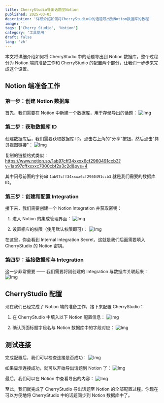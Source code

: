 ```yaml
---
title: CherryStudio导出话题至Notion
published: 2025-03-03
description: '详细介绍如何将CherryStudio中的话题导出到Notion数据库的教程'
image: ''
tags: ['Cherry Studio', 'Notion']
category: '工具使用'
draft: false 
lang: 'zh'
---
```


本文将详细介绍如何将 CherryStudio 中的话题导出到 Notion 数据库。整个过程分为 Notion 端的准备工作和 CherryStudio 的配置两个部分，让我们一步步来完成这个设置。

## Notion 端准备工作

### 第一步：创建 Notion 数据库
首先，我们需要在 Notion 中新建一个数据库，用于存储导出的话题：
![Img](./FILES/CherryStudio导出话题至Notion.assets/img-20250303223913.png)

### 第二步：获取数据库 ID
创建数据库后，我们需要获取数据库 ID。点击右上角的"分享"按钮，然后点击"拷贝视图链接"：
![Img](./FILES/CherryStudio导出话题至Notion.assets/img-20250303224151.png)

复制的链接格式类似：https://www.notion.so/1ab97cff34xxxx6cf2960491ccb3?v=1ab97cffxxxxc7000cbf2a3c2d&pvs=4

其中问号前面的字符串 `1ab97cff34xxxx6cf2960491ccb3` 就是我们需要的数据库 ID。

### 第三步：创建和配置 Integration
接下来，我们需要创建一个 Notion Integration 并获取密钥：

1. 进入 Notion 的集成管理界面：
![Img](./FILES/CherryStudio导出话题至Notion.assets/img-20250303224402.png)

2. 设置相应的权限（使用默认权限即可）：
![Img](./FILES/CherryStudio导出话题至Notion.assets/img-20250303224507.png)

在这里，你会看到 Internal Integration Secret，这就是我们后面需要填入 CherryStudio 的 Notion 密钥。

### 第四步：连接数据库与 Integration
这一步非常重要 —— 我们需要将刚创建的 Integration 与数据库关联起来：
![Img](./FILES/CherryStudio导出话题至Notion.assets/img-20250303224650.png)

## CherryStudio 配置

现在我们已经完成了 Notion 端的准备工作，接下来配置 CherryStudio：

1. 在 CherryStudio 中填入以下 Notion 配置信息：
![Img](./FILES/CherryStudio导出话题至Notion.assets/img-20250303225141.png)

2. 确认页面标题字段名与 Notion 数据库中的字段对应：
![Img](./FILES/CherryStudio导出话题至Notion.assets/img-20250303224310.png)

## 测试连接

完成配置后，我们可以检查连接是否成功：
![Img](./FILES/CherryStudio导出话题至Notion.assets/img-20250303224734.png)

如果显示连接成功，就可以开始导出话题到 Notion 了：
![Img](./FILES/CherryStudio导出话题至Notion.assets/img-20250303224918.png)

最后，我们可以在 Notion 中查看导出的内容：
![Img](./FILES/CherryStudio导出话题至Notion.assets/img-20250303224844.png)

至此，我们就完成了 CherryStudio 导出话题至 Notion 的全部配置过程。你现在可以方便地将 CherryStudio 中的话题同步到 Notion 数据库中了。
